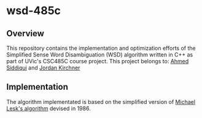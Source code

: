 # wsd-485c

## Overview

This repository contains the implementation and optimization efforts of the
Simplified Sense Word Disambiguation (WSD) algorithm written in C++ as part of
UVic's CSC485C course project. This project belongs to:
[Ahmed Siddiqui](emailto:jesuisahmedn@gmail.com) and
[Jordan Kirchner](emailto:JordanKirchner04@hotmail.com)

## Implementation

The algorithm implementated is based on the simplified version of
[Michael Lesk's algorithm](https://en.wikipedia.org/wiki/Lesk_algorithm#Simplified_Lesk_algorithm)
devised in 1986.
